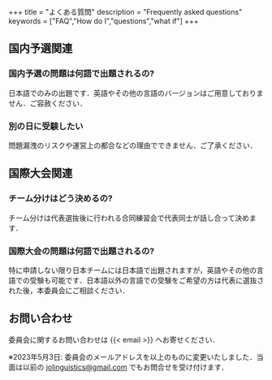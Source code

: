 +++
title = "よくある質問"
description = "Frequently asked questions"
keywords = ["FAQ","How do I","questions","what if"]
+++

## 国内予選関連

### 国内予選の問題は何語で出題されるの?

日本語でのみの出題です．英語やその他の言語のバージョンはご用意しておりません．ご容赦ください．

### 別の日に受験したい

問題漏洩のリスクや運営上の都合などの理由でできません．ご了承ください．

## 国際大会関連

### チーム分けはどう決めるの?

チーム分けは代表選抜後に行われる合同練習会で代表同士が話し合って決めます．

### 国際大会の問題は何語で出題されるの?

特に申請しない限り日本チームには日本語で出題されますが，英語やその他の言語での受験も可能です．日本語以外の言語での受験をご希望の方は代表に選抜された後，本委員会にご相談ください．

## お問い合わせ

委員会に関するお問い合わせは {{< email >}}  へお寄せください．

※2023年5月3日: 委員会のメールアドレスを以上のものに変更いたしました．当面は以前の jolinguistics@gmail.com でもお問合せを受け付けます．
